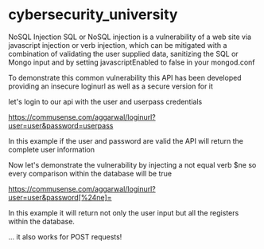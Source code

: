 # cybersecurity_university
NoSQL Injection
SQL or NoSQL injection is a vulnerability of a web site via javascript injection or verb injection, which can be mitigated with a 
combination of validating the user supplied data, sanitizing the SQL or Mongo input and by setting javascriptEnabled to false in your mongod.conf

To demonstrate this common vulnerability this API has been developed providing an insecure loginurl as well as a secure version for it

let's login to our api with the user and userpass credentials

https://commusense.com/aggarwal/loginurl?user=user&password=userpass

In this example if the user and password are valid the API will return the complete user information

Now let's demonstrate the vulnerability by injecting a not equal verb $ne so every comparison within the database will be true

https://commusense.com/aggarwal/loginurl?user=user&password[%24ne]=

In this example it will return not only the user input but all the registers within the database.


... it also works for POST requests!

